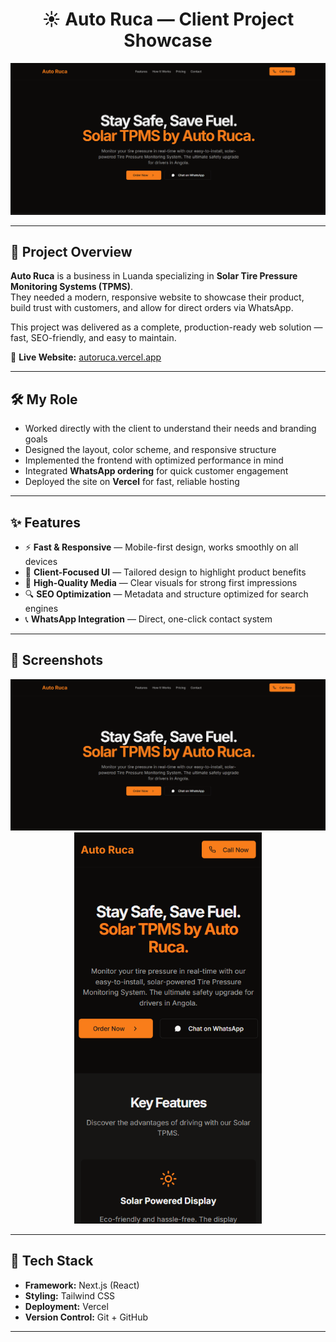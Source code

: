 <h1 align="center">☀️ Auto Ruca — Client Project Showcase</h1>

<p align="center">
  <a href="https://autoruca.vercel.app/"><img src="preview.png" alt="Auto Ruca Website Preview" width="600"></a>
</p>

---

## 📜 Project Overview

**Auto Ruca** is a business in Luanda specializing in **Solar Tire Pressure Monitoring Systems (TPMS)**.  
They needed a modern, responsive website to showcase their product, build trust with customers, and allow for direct orders via WhatsApp.

This project was delivered as a complete, production-ready web solution — fast, SEO-friendly, and easy to maintain.

🔗 **Live Website:** [autoruca.vercel.app](https://autoruca.vercel.app/)

---

## 🛠 My Role

- Worked directly with the client to understand their needs and branding goals  
- Designed the layout, color scheme, and responsive structure  
- Implemented the frontend with optimized performance in mind  
- Integrated **WhatsApp ordering** for quick customer engagement  
- Deployed the site on **Vercel** for fast, reliable hosting

---

## ✨ Features

- ⚡ **Fast & Responsive** — Mobile-first design, works smoothly on all devices  
- 🎯 **Client-Focused UI** — Tailored design to highlight product benefits  
- 📸 **High-Quality Media** — Clear visuals for strong first impressions  
- 🔍 **SEO Optimization** — Metadata and structure optimized for search engines  
- 📞 **WhatsApp Integration** — Direct, one-click contact system  

---

## 📸 Screenshots

<p align="center">
  <img src="screenshot_home.png" width="600" alt="Homepage Screenshot">
  <img src="screenshot_mobile.png" width="300" alt="Mobile View Screenshot">
</p>

---

## 🧰 Tech Stack

- **Framework:** Next.js (React)  
- **Styling:** Tailwind CSS  
- **Deployment:** Vercel  
- **Version Control:** Git + GitHub  

---
